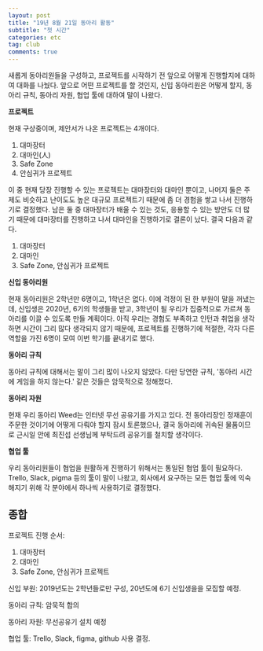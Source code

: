 ```yaml
---
layout: post
title: "19년 8월 21일 동아리 활동"
subtitle: "첫 시간"
categories: etc
tag: club
comments: true
---
```


새롭게 동아리원들을 구성하고, 프로젝트를 시작하기 전 앞으로 어떻게 진행할지에 대하여 대화를 나눴다. 앞으로 어떤 프로젝트를 할 것인지, 신입 동아리원은 어떻게 할지, 동아리 규칙, 동아리 자원, 협업 툴에 대하여 말이 나왔다. 

**프로젝트**

현재 구상중이며, 제안서가 나온 프로젝트는 4개이다.

1. 대마장터
2. 대마인(人)
3. Safe Zone
4. 안심귀가 프로젝트

이 중 현재 당장 진행할 수 있는 프로젝트는 대마장터와 대마인 뿐이고, 나머지 둘은 주제도 비슷하고 난이도도 높은 대규모 프로젝트기 때문에 좀 더 경험을 쌓고 나서 진행하기로 결정했다. 남은 둘 중 대마장터가 배울 수 있는 것도, 응용할 수 있는 방안도 더 많기 때문에 대마장터를 진행하고 나서 대마인을 진행하기로 결론이 났다. 결국 다음과 같다.

1. 대마장터
2. 대마인
3. Safe Zone, 안심귀가 프로젝트

**신입 동아리원**

현재 동아리원은 2학년만 6명이고, 1학년은 없다. 이에 걱정이 된 한 부원이 말을 꺼냈는데, 신입생은 2020년, 6기의 학생들을 받고, 3학년이 될 우리가 집중적으로 가르쳐 동아리를 이끌 수 있도록 만들 계획이다. 아직 우리는 경험도 부족하고 인턴과 취업을 생각하면 시간이 그리 많다 생각되지 않기 때문에, 프로젝트를 진행하기에 적절한, 각자 다른 역할을 가진 6명이 모여 이번 학기를 끝내기로 했다.

**동아리 규칙**

동아리 규칙에 대해서는 말이 그리 많이 나오지 않았다. 다만 당연한 규칙, '동아리 시간에 게임을 하지 않는다.' 같은 것들은 암묵적으로 정해졌다.

**동아리 자원**

현재 우리 동아리 Weed는 인터넷 무선 공유기를 가지고 있다. 전 동아리장인 정재훈이 주문한 것이기에 어떻게 다뤄야 할지 잠시 토론했으나, 결국 동아리에 귀속된 물품이므로 근시일 안에 최진섭 선생님께 부탁드려 공유기를 철치할 생각이다.

**협업 툴**

우리 동아리원들이 협업을 원활하게 진행하기 위해서는 통일된 협업 툴이 필요하다. Trello, Slack, pigma 등의 툴이 말이 나왔고, 회사에서 요구하는 모든 협업 툴에 익숙해지기 위해 각 분야에서 하나씩 사용하기로 결정했다.

## 종합

프로젝트 진행 순서:

1. 대마장터
2. 대마인
3. Safe Zone, 안심귀가 프로젝트

신입 부원: 2019년도는 2학년들로만 구성, 20년도에 6기 신입생을을 모집할 예정.

동아리 규칙: 암묵적 합의

동아리 자원: 무선공유기 설치 예정

협업 툴: Trello, Slack, figma, github 사용 결정.
